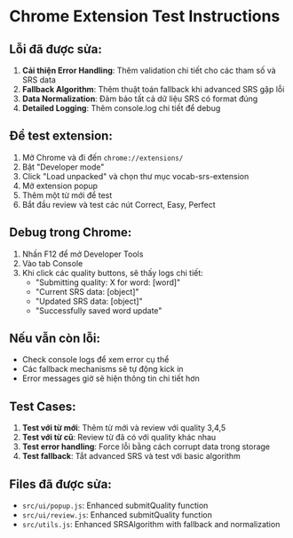 # Chrome Extension Test Instructions

## Lỗi đã được sửa:

1. **Cải thiện Error Handling**: Thêm validation chi tiết cho các tham số và SRS data
2. **Fallback Algorithm**: Thêm thuật toán fallback khi advanced SRS gặp lỗi
3. **Data Normalization**: Đảm bảo tất cả dữ liệu SRS có format đúng
4. **Detailed Logging**: Thêm console.log chi tiết để debug

## Để test extension:

1. Mở Chrome và đi đến `chrome://extensions/`
2. Bật "Developer mode"
3. Click "Load unpacked" và chọn thư mục vocab-srs-extension
4. Mở extension popup
5. Thêm một từ mới để test
6. Bắt đầu review và test các nút Correct, Easy, Perfect

## Debug trong Chrome:

1. Nhấn F12 để mở Developer Tools
2. Vào tab Console
3. Khi click các quality buttons, sẽ thấy logs chi tiết:
   - "Submitting quality: X for word: [word]"
   - "Current SRS data: [object]"
   - "Updated SRS data: [object]"
   - "Successfully saved word update"

## Nếu vẫn còn lỗi:

- Check console logs để xem error cụ thể
- Các fallback mechanisms sẽ tự động kick in
- Error messages giờ sẽ hiện thông tin chi tiết hơn

## Test Cases:

1. **Test với từ mới**: Thêm từ mới và review với quality 3,4,5
2. **Test với từ cũ**: Review từ đã có với quality khác nhau
3. **Test error handling**: Force lỗi bằng cách corrupt data trong storage
4. **Test fallback**: Tắt advanced SRS và test với basic algorithm

## Files đã được sửa:

- `src/ui/popup.js`: Enhanced submitQuality function
- `src/ui/review.js`: Enhanced submitQuality function
- `src/utils.js`: Enhanced SRSAlgorithm with fallback and normalization
